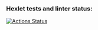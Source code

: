 ### Hexlet tests and linter status:
[![Actions Status](https://github.com/fliptheweb/rails-project-63/actions/workflows/hexlet-check.yml/badge.svg)](https://github.com/fliptheweb/rails-project-63/actions)